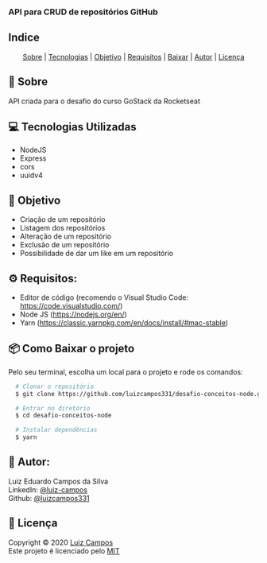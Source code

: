 ### API para CRUD de repositórios GitHub

## Indice
<p align="center">
  <a href="#bookmark-sobre">Sobre</a> |
  <a href="#computer-tecnologias-utilizadas">Tecnologias</a> |
  <a href="#dart-objetivo">Objetivo</a> |
  <a href="#gear-requisitos">Requisitos</a> |
  <a href="#package-como-baixar-o-projeto">Baixar</a> |
  <a href="#bust_in_silhouette-autor">Autor</a> |
  <a href="#pencil-licença">Licença</a>
</p>

## :bookmark: Sobre
API criada para o desafio do curso GoStack da Rocketseat

## :computer: Tecnologias Utilizadas

- NodeJS
- Express
- cors
- uuidv4

## :dart: Objetivo
- Criação de um repositório
- Listagem dos repositórios
- Alteração de um repositório
- Exclusão de um repositório
- Possibilidade de dar um like em um repositório

## :gear: Requisitos:
- Editor de código (recomendo o Visual Studio Code: https://code.visualstudio.com/)
- Node JS (https://nodejs.org/en/)
- Yarn (https://classic.yarnpkg.com/en/docs/install/#mac-stable)

## :package: Como Baixar o projeto
Pelo seu terminal, escolha um local para o projeto e rode os comandos:
```bash
  # Clonar o repositório
  $ git clone https://github.com/luizcampos331/desafio-conceitos-node.git

  # Entrar no diretório
  $ cd desafio-conceitos-node

  # Instalar dependências
  $ yarn

```

## :bust_in_silhouette: Autor:
Luiz Eduardo Campos da Silva</br>
LinkedIn: <a href="https://www.linkedin.com/in/luiz-campos">@luiz-campos</a></br>
Github: <a href="https://www.github.com/luizcampos331">@luizcampos331</a>


## :pencil: Licença
Copyright © 2020 <a href="https://www.github.com/luizcampos331">Luiz Campos</a></br>
Este projeto é licenciado pelo <a href="LICENSE">MIT</a>
